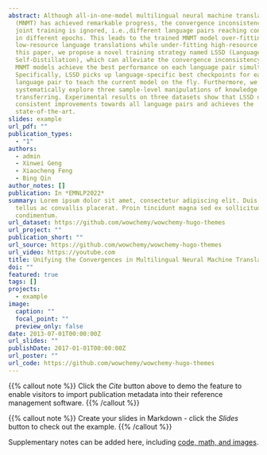 ```yaml
---
abstract: Although all-in-one-model multilingual neural machine translation
  (MNMT) has achieved remarkable progress, the convergence inconsistency in the
  joint training is ignored, i.e.,different language pairs reaching convergence
  in different epochs. This leads to the trained MNMT model over-fitting
  low-resource language translations while under-fitting high-resource ones. In
  this paper, we propose a novel training strategy named LSSD (LanguageSpecific
  Self-Distillation), which can alleviate the convergence inconsistency and help
  MNMT models achieve the best performance on each language pair simultaneously.
  Specifically, LSSD picks up language-specific best checkpoints for each
  language pair to teach the current model on the fly. Furthermore, we
  systematically explore three sample-level manipulations of knowledge
  transferring. Experimental results on three datasets show that LSSD obtains
  consistent improvements towards all language pairs and achieves the
  state-of-the-art.
slides: example
url_pdf: ""
publication_types:
  - "1"
authors:
  - admin
  - Xinwei Geng
  - Xiaocheng Feng
  - Bing Qin
author_notes: []
publication: In *EMNLP2022*
summary: Lorem ipsum dolor sit amet, consectetur adipiscing elit. Duis posuere
  tellus ac convallis placerat. Proin tincidunt magna sed ex sollicitudin
  condimentum.
url_dataset: https://github.com/wowchemy/wowchemy-hugo-themes
url_project: ""
publication_short: ""
url_source: https://github.com/wowchemy/wowchemy-hugo-themes
url_video: https://youtube.com
title: Unifying the Convergences in Multilingual Neural Machine Translation
doi: ""
featured: true
tags: []
projects:
  - example
image:
  caption: ""
  focal_point: ""
  preview_only: false
date: 2013-07-01T00:00:00Z
url_slides: ""
publishDate: 2017-01-01T00:00:00Z
url_poster: ""
url_code: https://github.com/wowchemy/wowchemy-hugo-themes
---
```


{{% callout note %}}
Click the _Cite_ button above to demo the feature to enable visitors to import publication metadata into their reference management software.
{{% /callout %}}

{{% callout note %}}
Create your slides in Markdown - click the _Slides_ button to check out the example.
{{% /callout %}}

Supplementary notes can be added here, including [code, math, and images](https://wowchemy.com/docs/writing-markdown-latex/).
